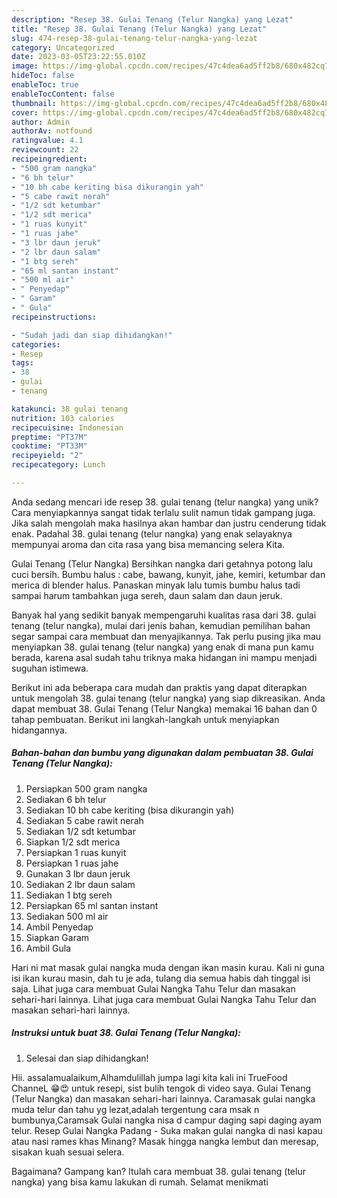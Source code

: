 ```yaml
---
description: "Resep 38. Gulai Tenang (Telur Nangka) yang Lezat"
title: "Resep 38. Gulai Tenang (Telur Nangka) yang Lezat"
slug: 474-resep-38-gulai-tenang-telur-nangka-yang-lezat
category: Uncategorized
date: 2023-03-05T23:22:55.010Z
image: https://img-global.cpcdn.com/recipes/47c4dea6ad5ff2b8/680x482cq70/38-gulai-tenang-telur-nangka-foto-resep-utama.jpg
hideToc: false
enableToc: true
enableTocContent: false
thumbnail: https://img-global.cpcdn.com/recipes/47c4dea6ad5ff2b8/680x482cq70/38-gulai-tenang-telur-nangka-foto-resep-utama.jpg
cover: https://img-global.cpcdn.com/recipes/47c4dea6ad5ff2b8/680x482cq70/38-gulai-tenang-telur-nangka-foto-resep-utama.jpg
author: Admin
authorAv: notfound
ratingvalue: 4.1
reviewcount: 22
recipeingredient:
- "500 gram nangka"
- "6 bh telur"
- "10 bh cabe keriting bisa dikurangin yah"
- "5 cabe rawit nerah"
- "1/2 sdt ketumbar"
- "1/2 sdt merica"
- "1 ruas kunyit"
- "1 ruas jahe"
- "3 lbr daun jeruk"
- "2 lbr daun salam"
- "1 btg sereh"
- "65 ml santan instant"
- "500 ml air"
- " Penyedap"
- " Garam"
- " Gula"
recipeinstructions:

- "Sudah jadi dan siap dihidangkan!"
categories:
- Resep
tags:
- 38
- gulai
- tenang

katakunci: 38 gulai tenang 
nutrition: 103 calories
recipecuisine: Indonesian
preptime: "PT37M"
cooktime: "PT33M"
recipeyield: "2"
recipecategory: Lunch

---
```





Anda sedang mencari ide resep 38. gulai tenang (telur nangka) yang unik? Cara menyiapkannya sangat tidak terlalu sulit namun tidak gampang juga. Jika salah mengolah maka hasilnya akan hambar dan justru cenderung tidak enak. Padahal 38. gulai tenang (telur nangka) yang enak selayaknya mempunyai aroma dan cita rasa yang bisa memancing selera Kita.





Gulai Tenang (Telur Nangka) Bersihkan nangka dari getahnya potong lalu cuci bersih. Bumbu halus : cabe, bawang, kunyit, jahe, kemiri, ketumbar dan merica di blender halus. Panaskan minyak lalu tumis bumbu halus tadi sampai harum tambahkan juga sereh, daun salam dan daun jeruk.

Banyak hal yang sedikit banyak mempengaruhi kualitas rasa dari 38. gulai tenang (telur nangka), mulai dari jenis bahan, kemudian pemilihan bahan segar sampai cara membuat dan menyajikannya. Tak perlu pusing jika mau menyiapkan 38. gulai tenang (telur nangka) yang enak di mana pun kamu berada, karena asal sudah tahu triknya maka hidangan ini mampu menjadi suguhan istimewa.






Berikut ini ada beberapa cara mudah dan praktis yang dapat diterapkan untuk mengolah 38. gulai tenang (telur nangka) yang siap dikreasikan. Anda dapat membuat 38. Gulai Tenang (Telur Nangka) memakai 16 bahan dan 0 tahap pembuatan. Berikut ini langkah-langkah untuk menyiapkan hidangannya.

<!--inarticleads1-->

##### Bahan-bahan dan bumbu yang digunakan dalam pembuatan 38. Gulai Tenang (Telur Nangka):

1. Persiapkan 500 gram nangka
1. Sediakan 6 bh telur
1. Sediakan 10 bh cabe keriting (bisa dikurangin yah)
1. Sediakan 5 cabe rawit nerah
1. Sediakan 1/2 sdt ketumbar
1. Siapkan 1/2 sdt merica
1. Persiapkan 1 ruas kunyit
1. Persiapkan 1 ruas jahe
1. Gunakan 3 lbr daun jeruk
1. Sediakan 2 lbr daun salam
1. Sediakan 1 btg sereh
1. Persiapkan 65 ml santan instant
1. Sediakan 500 ml air
1. Ambil  Penyedap
1. Siapkan  Garam
1. Ambil  Gula


Hari ni mat masak gulai nangka muda dengan ikan masin kurau. Kali ni guna isi ikan kurau masin, dah tu je ada, tulang dia semua habis dah tinggal isi saja. Lihat juga cara membuat Gulai Nangka Tahu Telur dan masakan sehari-hari lainnya. Lihat juga cara membuat Gulai Nangka Tahu Telur dan masakan sehari-hari lainnya. 

<!--inarticleads2-->

##### Instruksi untuk buat 38. Gulai Tenang (Telur Nangka):


1. Selesai dan siap dihidangkan!

Hii. assalamualaikum,Alhamdulillah jumpa lagi kita kali ini TrueFood ChanneL 😁😍 untuk resepi, sist bulih tengok di video saya. Gulai Tenang (Telur Nangka) dan masakan sehari-hari lainnya. Caramasak gulai nangka muda telur dan tahu yg lezat,adalah tergentung cara msak n bumbunya,Caramsak Gulai nangka nisa d campur daging sapi daging ayam telur. Resep Gulai Nangka Padang - Suka makan gulai nangka di nasi kapau atau nasi rames khas Minang? Masak hingga nangka lembut dan meresap, sisakan kuah sesuai selera. 

Bagaimana? Gampang kan? Itulah cara membuat 38. gulai tenang (telur nangka) yang bisa kamu lakukan di rumah. Selamat menikmati
